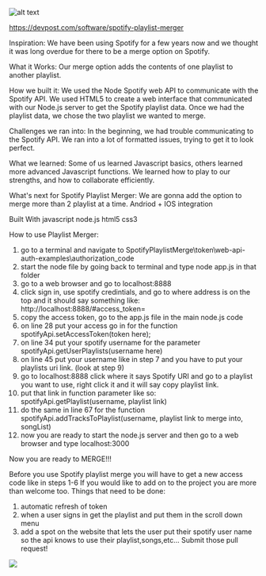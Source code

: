 ![alt text](https://home-assistant.io/images/supported_brands/spotify.png)

https://devpost.com/software/spotify-playlist-merger

Inspiration:
We have been using Spotify for a few years now and we thought it was long overdue for there to be a merge option on Spotify.

What it Works:
Our merge option adds the contents of one playlist to another playlist.

How we built it:
We used the Node Spotify web API to communicate with the Spotify API. We used HTML5 to create a web interface that communicated with our Node.js server to get the Spotify playlist data. Once we had the playlist data, we chose the two playlist we wanted to merge.

Challenges we ran into:
In the beginning, we had trouble communicating to the Spotify API. We ran into a lot of formatted issues, trying to get it to look perfect.

What we learned:
Some of us learned Javascript basics, others learned more advanced Javascript functions. We learned how to play to our strengths, and how to collaborate efficiently.

What's next for Spotify Playlist Merger:
We are gonna add the option to merge more than 2 playlist at a time.
Andriod + IOS integration

Built With
javascript
node.js
html5
css3

How to use Playlist Merger:

1) go to a terminal and navigate to SpotifyPlaylistMerge\token\web-api-auth-examples\authorization_code
2) start the node file by going back to terminal and type node app.js in that folder
3) go to a web browser and go to localhost:8888
4) click sign in, use spotify credintials, and go to where address is on the top and it should say 
   something like: http://localhost:8888/#access_token=
5) copy the access token, go to the app.js file in the main node.js code
6) on line 28 put your access go in for the function spotifyApi.setAccessToken(token here);
7) on line 34 put your spotify username for the parameter spotifyApi.getUserPlaylists(username here)
8) on line 45 put your username like in step 7 and you have to put your playlists uri link. (look at step 9)
9) go to localhost:8888 click where it says Spotify URI and go to a playlist you want to use, right click it and it will say copy          playlist link. 
10) put that link in function parameter like so: spotifyApi.getPlaylist(username, playlist link)
11) do the same in line 67 for the function spotifyApi.addTracksToPlaylist(username, playlist link to merge into, songList)
12) now you are ready to start the node.js server and then go to a web browser and type localhost:3000

Now you are ready to MERGE!!!

Before you use Spotify playlist merge you will have to get a new access code like in steps 1-6
If you would like to add on to the project you are more than welcome too. 
Things that need to be done: 
1) automatic refresh of token
2) when a user signs in get the playlist and put them in the scroll down menu
3) add a spot on the website that lets the user put their spotify user name so the api knows to use their playlist,songs,etc... 
Submit those pull request!

![](https://thumbs.gfycat.com/BetterAmpleHamster-max-1mb.gif)

